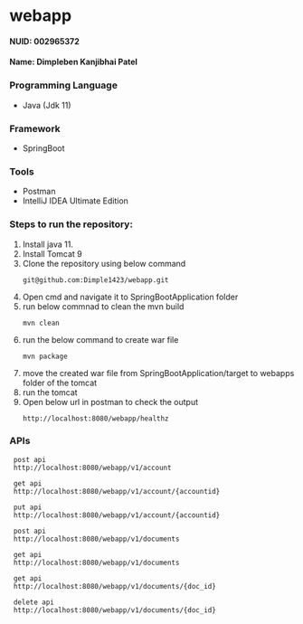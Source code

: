 # webapp
#### NUID: 002965372
#### Name: Dimpleben Kanjibhai Patel<br/>

### Programming Language
- Java (Jdk 11)

### Framework
- SpringBoot

### Tools
- Postman
- IntelliJ IDEA Ultimate Edition

### Steps to run the repository:
1. Install java 11.
2. Install Tomcat 9
3. Clone the repository using below command
     ```
     git@github.com:Dimple1423/webapp.git
     ```
4. Open cmd and navigate it to SpringBootApplication folder
5. run below commnad to clean the mvn build
     ```
     mvn clean
     ```
6. run the below command to create war file
     ```
     mvn package
     ```
7. move the created war file from SpringBootApplication/target to webapps folder of the tomcat
8. run the tomcat
9. Open below url in postman to check the output
   ```
   http://localhost:8080/webapp/healthz
   ```

### APIs

     post api
     http://localhost:8080/webapp/v1/account

     get api
     http://localhost:8080/webapp/v1/account/{accountid}

     put api
     http://localhost:8080/webapp/v1/account/{accountid}

     post api
     http://localhost:8080/webapp/v1/documents

     get api
     http://localhost:8080/webapp/v1/documents

     get api
     http://localhost:8080/webapp/v1/documents/{doc_id}

     delete api
     http://localhost:8080/webapp/v1/documents/{doc_id}
     